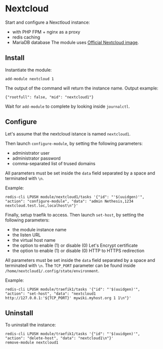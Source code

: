 # Nextcloud

Start and configure a Nexctloud instance:
- with PHP FPM + nginx as a proxy
- redis caching
- MariaDB database
The module uses [Official Nextcloud image](https://hub.docker.com/_/nextcloud).

## Install

Instantiate the module:
```
add-module nextcloud 1
```

The output of the command will return the instance name.
Output example:
```
{"rootfull": false, "mid": "nextcloud1"}
```

Wait for `add-module` to complete by looking inside `journalctl`.

## Configure

Let's assume that the nextcloud istance is named `nextcloud1`.

Then launch `configure-module`, by setting the following parameters:
- administrator user
- administrator password
- comma-separated list of trused domains

All parameters must be set inside the `data` field separated by a space and terminated with `\n`.

Example:
```
redis-cli LPUSH module/nextcloud1/tasks '{"id": "'$(uuidgen)'", "action": "configure-module", "data": "admin Nethesis,1234 nextcloud.test.loc,localhost\n"}'
```

Finally, setup traefik to access.
Then launch `set-host`, by setting the following parameters:
- the module instance name
- the listen URL
- the virtual host name
- the option to enable (1) or disable (0) Let's Encrypt certificate
- the option to enable (1) or disable (0) HTTP to HTTPS redirection

All parameters must be set inside the `data` field separated by a space and terminated with `\n`.
The `TCP_PORT` parameter can be found inside `/home/nextcloud1/.config/state/environment`.

Example:
```
redis-cli LPUSH module/traefik1/tasks '{"id": "'$(uuidgen)'", "action": "set-host", "data": "nextcloud1 http://127.0.0.1:'${TCP_PORT}' mywiki.myhost.org 1 1\n"}'
```

## Uninstall

To uninstall the instance:
```
redis-cli LPUSH module/traefik1/tasks '{"id": "'$(uuidgen)'", "action": "delete-host", "data": "nextcloud1\n"}'
remove-module nextcloud1
```
